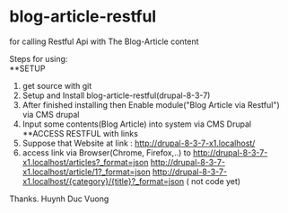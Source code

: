 # blog-article-restful
for calling Restful Api with The Blog-Article content

Steps for using:
<br/>**SETUP
1) get source with git
2) Setup and Install blog-article-restful(drupal-8-3-7)
3) After finished installing then Enable module("Blog Article via Restful") via CMS drupal
4) Input some contents(Blog Article) into system via CMS Drupal
<br/>**ACCESS RESTFUL with links
1) Suppose that Website at link : http://drupal-8-3-7-x1.localhost/
2) access link via Browser(Chrome, Firefox,..) to 
  http://drupal-8-3-7-x1.localhost/articles?_format=json
  http://drupal-8-3-7-x1.localhost/article/1?_format=json
  http://drupal-8-3-7-x1.localhost/{category}/{title}?_format=json ( not code yet)
 
Thanks.
Huynh Duc Vuong
